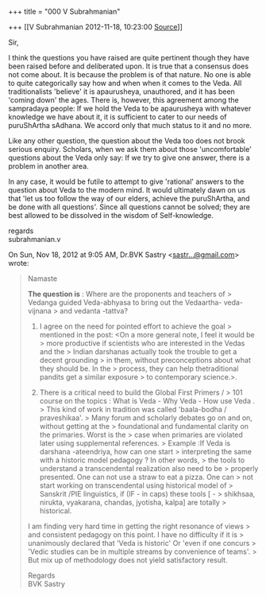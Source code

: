 +++
title = "000 V Subrahmanian"

+++
[[V Subrahmanian	2012-11-18, 10:23:00 [Source](https://groups.google.com/g/bvparishat/c/5IU9QL7sWws)]]



Sir,  
  
I think the questions you have raised are quite pertinent though they have been raised before and deliberated upon. It is true that a consensus does not come about. It is because the problem is of that nature. No one is able to quite categorically say how and when when it comes to the Veda. All traditionalists 'believe' it is apaurusheya, unauthored, and it has been 'coming down' the ages. There is, however, this agreement among the sampradaya people: If we hold the Veda to be apaurusheya with whatever knowledge we have about it, it is sufficient to cater to our needs of puruShArtha sAdhana. We accord only that much status to it and no more.  
  
Like any other question, the question about the Veda too does not brook serious enquiry. Scholars, when we ask them about those 'uncomfortable' questions about the Veda only say: If we try to give one answer, there is a problem in another area.  
  
In any case, it would be futile to attempt to give 'rational' answers to the question about Veda to the modern mind. It would ultimately dawn on us that 'let us too follow the way of our elders, achieve the puruShArtha, and be done with all questions'. Since all questions cannot be solved; they are best allowed to be dissolved in the wisdom of Self-knowledge.  
  
regards  
subrahmanian.v    
  

On Sun, Nov 18, 2012 at 9:05 AM, Dr.BVK Sastry \<[sastr...@gmail.com]()\> wrote:  

> Namaste  
>   
> **The question is** : Where are the proponents and teachers of > Vedanga guided Veda-abhyasa to bring out the Vedaartha- veda- vijnana > and vedanta -tattva?  
>   
> 1. I agree on the need for pointed effort to achieve the goal > mentioned in the post: \<On a more general note, I feel it would be > more productive if scientists who are interested in the Vedas and the > Indian darshanas actually took the trouble to get a decent grounding > in them, without preconceptions about what they should be. In the > process, they can help thetraditional pandits get a similar exposure > to contemporary science.>.  
>   
>   
> 2.  There is a critical need to build the Global First Primers / > 101 course on the topics : What is Veda - Why Veda - How use Veda . > This kind of work in tradition was called 'baala-bodha / praveshikaa'. > Many forum and scholarly debates go on and on, without getting at the > foundational and fundamental clarity on the primaries. Worst is the > case when primaries are violated later using supplemental references. > Example :If Veda is darshana -ateendriya, how can one start > interpreting the same with a historic model pedagogy ? In other words, > the tools to understand a transcendental realization also need to be > properly presented. One can not use a straw to eat a pizza. One can > not start working on transcendental using historical model of > Sanskrit /PIE linguistics, if (IF - in caps) these tools \[ - > shikhsaa, nirukta, vyakarana, chandas, jyotisha, kalpa\] are totally > historical.  
>   
> I am finding very hard time in getting the right resonance of views > and consistent pedagogy on this point. I have no difficulty if it is > unanimously declared that 'Veda is historic' Or 'even if one concurs > 'Vedic studies can be in multiple streams by convenience of teams'. > But mix up of methodology does not yield satisfactory result.  
>   
> Regards  
> BVK Sastry  

  

